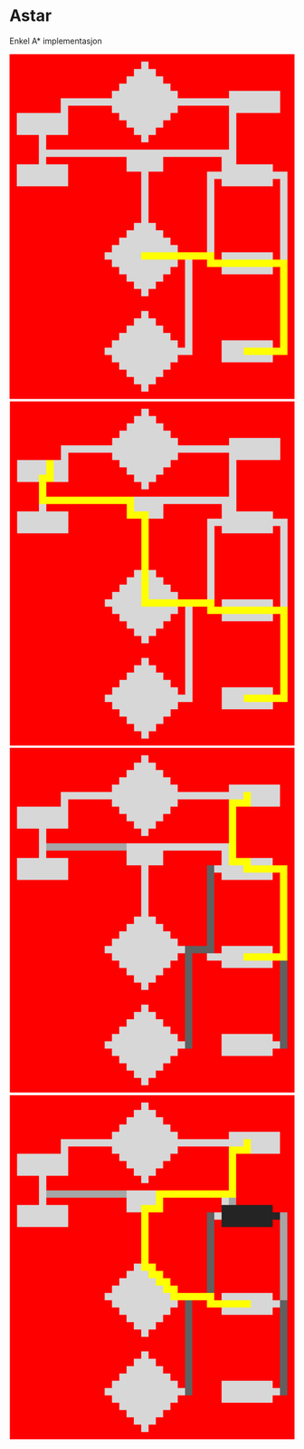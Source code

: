 # Astar
Enkel A* implementasjon

![alt text](https://github.com/TorsteinOtterlei/Astar/blob/master/task1.PNG)
![alt text](https://github.com/TorsteinOtterlei/Astar/blob/master/task2.PNG)
![alt text](https://github.com/TorsteinOtterlei/Astar/blob/master/task3.PNG)
![alt text](https://github.com/TorsteinOtterlei/Astar/blob/master/task4.PNG)
